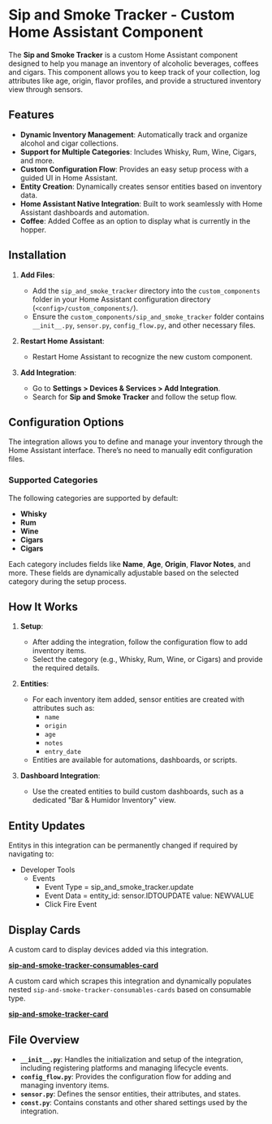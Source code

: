 # **Sip and Smoke Tracker - Custom Home Assistant Component**

The **Sip and Smoke Tracker** is a custom Home Assistant component designed to help you manage an inventory of alcoholic beverages, coffees and cigars. This component allows you to keep track of your collection, log attributes like age, origin, flavor profiles, and provide a structured inventory view through sensors.

## **Features**
- **Dynamic Inventory Management**: Automatically track and organize alcohol and cigar collections.
- **Support for Multiple Categories**: Includes Whisky, Rum, Wine, Cigars, and more.
- **Custom Configuration Flow**: Provides an easy setup process with a guided UI in Home Assistant.
- **Entity Creation**: Dynamically creates sensor entities based on inventory data.
- **Home Assistant Native Integration**: Built to work seamlessly with Home Assistant dashboards and automation.
- **Coffee**: Added Coffee as an option to display what is currently in the hopper.

## **Installation**
1. **Add Files**:
   - Add the `sip_and_smoke_tracker` directory into the `custom_components` folder in your Home Assistant configuration directory (`<config>/custom_components/`).
   - Ensure the `custom_components/sip_and_smoke_tracker` folder contains `__init__.py`, `sensor.py`, `config_flow.py`, and other necessary files.

2. **Restart Home Assistant**:
   - Restart Home Assistant to recognize the new custom component.

3. **Add Integration**:
   - Go to **Settings > Devices & Services > Add Integration**.
   - Search for **Sip and Smoke Tracker** and follow the setup flow.

## **Configuration Options**
The integration allows you to define and manage your inventory through the Home Assistant interface. There’s no need to manually edit configuration files.

### **Supported Categories**
The following categories are supported by default:
- **Whisky**
- **Rum**
- **Wine**
- **Cigars**
- **Cigars**

Each category includes fields like **Name**, **Age**, **Origin**, **Flavor Notes**, and more. These fields are dynamically adjustable based on the selected category during the setup process.

## **How It Works**
1. **Setup**:
   - After adding the integration, follow the configuration flow to add inventory items.
   - Select the category (e.g., Whisky, Rum, Wine, or Cigars) and provide the required details.

2. **Entities**:
   - For each inventory item added, sensor entities are created with attributes such as:
     - `name`
     - `origin`
     - `age`
     - `notes`
     - `entry_date`
   - Entities are available for automations, dashboards, or scripts.

3. **Dashboard Integration**:
   - Use the created entities to build custom dashboards, such as a dedicated "Bar & Humidor Inventory" view.

## **Entity Updates**

Entitys in this integration can be permanently changed if required by navigating to:
 - Developer Tools
   - Events
      - Event Type = sip_and_smoke_tracker.update
      - Event Data = entity_id: sensor.IDTOUPDATE
                     value: NEWVALUE
      - Click Fire Event

## **Display Cards**
A custom card to display devices added via this integration.

**[sip-and-smoke-tracker-consumables-card](https://github.com/ZCZGit/sip-and-smoke-tracker-consumables-card)**

A custom card which scrapes this integration and dynamically populates nested `sip-and-smoke-tracker-consumables-cards` based on consumable type.

**[sip-and-smoke-tracker-card](https://github.com/ZCZGit/sip-and-smoke-tracker-card)**

## **File Overview**

- **`__init__.py`**: Handles the initialization and setup of the integration, including registering platforms and managing lifecycle events.
- **`config_flow.py`**: Provides the configuration flow for adding and managing inventory items.
- **`sensor.py`**: Defines the sensor entities, their attributes, and states.
- **`const.py`**: Contains constants and other shared settings used by the integration.

